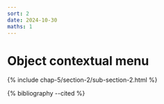 ```yaml
---
sort: 2
date: 2024-10-30
maths: 1
---
```


# Object contextual menu

{% include chap-5/section-2/sub-section-2.html %}

{% bibliography --cited %}

